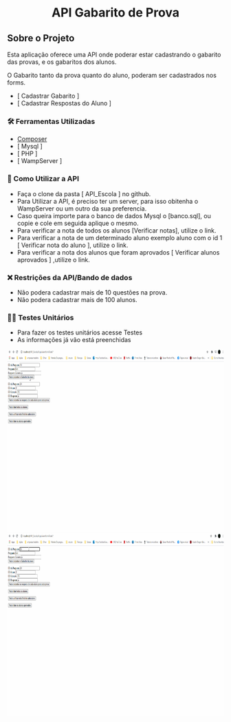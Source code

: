 <h1 style = "text-align: center; font-weight: bold;"> API  Gabarito de Prova </h1>

##  Sobre o Projeto

Esta aplicação oferece uma API onde poderar estar cadastrando o gabarito das provas, e os gabaritos dos alunos.


O Gabarito tanto da prova quanto do aluno, poderam ser cadastrados nos forms. 

- [ <a herf="http://localhost/API_Escola/App/view/formCadastraGabarito">Cadastrar Gabarito</a> ] 
- [ <a herf="http://localhost/API_Escola/App/view/formCadastraRespostasAluno">Cadastrar Respostas do Aluno</a> ] 

### 🛠 Ferramentas Utilizadas

- [Composer](https://getcomposer.org/doc/)
- [ <a herf="https://dev.mysql.com/doc/"> Mysql</a> ]
- [ <a herf="https://www.php.net/docs.php">PHP</a> ]  
- [ <a herf="https://www.wampserver.com/en/">WampServer</a> ]


### 🤔 Como Utilizar a API

- Faça o clone da pasta [ <a herf="https://github.com/BrunoBastos97/API_Escola">API_Escola</a> ] no github.
- Para Utilizar a API, é preciso ter um server, para isso obitenha o WampServer ou um outro da sua preferencia.
- Caso queira importe para o banco de dados Mysql o [<a herf="https://github.com/BrunoBastos97/API_Escola/blob/main/banco.sql">banco.sql</a>], ou copie e cole em seguida aplique o mesmo.
- Para verificar a nota de todos os alunos [<a herf="http://localhost/API_escola/public_html/api/aluno">Verificar notas</a>], utilize o link.
- Para verificar a nota de um determinado aluno exemplo aluno com o id 1 [ <a herf="http://localhost/API_Escola/public_html/api/aluno/1">Verificar nota do aluno</a> ], utilize o link.
- Para verificar a nota dos alunos que foram aprovados [ <a herf="http://localhost/API_Escola/public_html/api/aluno/aprovados">Verificar alunos aprovados</a> ] ,utilize o link.

### ❌ Restrições da API/Bando de dados

- Não podera cadastrar mais de 10 questões na prova.
- Não podera cadastrar mais de 100 alunos.

### 🕵️‍♂️ Testes Unitários 

- Para fazer os testes unitários acesse <a herf="http://localhost/API_Escola/App/view/formTeste.php">Testes</a>  
- As informações já vão está preenchidas

<div align="center">
    <img src="github/TesteUnitario.gif"
    alt="Teste Unitario" height="425">    
    <img src="github/TesteUnitarioFalha.gif"
    alt="Teste Unitario Falha" height="425">
</div>


